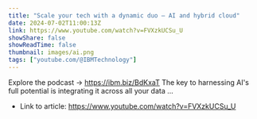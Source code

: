 ```yaml
---
title: "Scale your tech with a dynamic duo — AI and hybrid cloud"
date: 2024-07-02T11:00:13Z
link: https://www.youtube.com/watch?v=FVXzkUCSu_U
showShare: false
showReadTime: false
thumbnail: images/ai.png
tags: ["youtube.com/@IBMTechnology"]
---
```

Explore the podcast → https://ibm.biz/BdKxaT The key to harnessing AI's full potential is integrating it across all your data ...

- Link to article: https://www.youtube.com/watch?v=FVXzkUCSu_U
